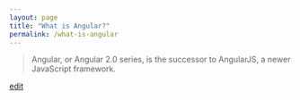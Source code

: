 ```yaml
---
layout: page
title: "What is Angular?"
permalink: /what-is-angular
---
```


> Angular, or Angular 2.0 series, is the successor to AngularJS, a newer JavaScript framework.

<p class="edit-term"><a href="https://github.com/and-digital/tech-definitions/blob/master/definitions/front-end/angular.md">edit</a></p>
